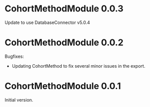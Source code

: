CohortMethodModule 0.0.3
========================

Update to use DatabaseConnector v5.0.4

CohortMethodModule 0.0.2
========================

Bugfixes:

- Updating CohortMethod to fix several minor issues in the export.


CohortMethodModule 0.0.1
========================

Initial version.
